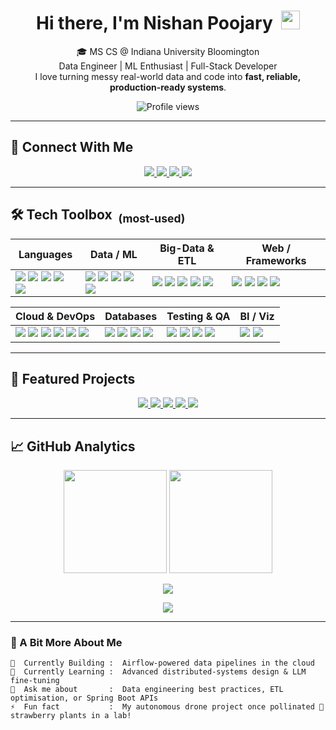 <!-- ---------------------------------------------------- -->
<!--  README.md for github.com/nishanpoojary              -->
<!-- ---------------------------------------------------- -->

<h1 align="center">
  Hi there, I'm Nishan Poojary&nbsp;
  <img src="https://raw.githubusercontent.com/MartinHeinz/MartinHeinz/master/wave.gif" width="30px">
</h1>

<p align="center">
  🎓 MS CS @ Indiana University Bloomington <br/>
  Data Engineer | ML Enthusiast | Full-Stack Developer <br/>
  I love turning messy real-world data and code into <b>fast, reliable, production-ready systems</b>.
</p>

<p align="center">
  <img src="https://komarev.com/ghpvc/?username=nishanpoojary&style=flat-square&color=blue" alt="Profile views"/>
</p>

---

## 🔗 Connect With Me
<p align="center">
  <a href="https://www.linkedin.com/in/nishanpoojary/">
    <img src="https://img.shields.io/badge/LinkedIn-Nishan_Poojary-0A66C2?style=for-the-badge&logo=linkedin&logoColor=white"/>
  </a>
  <a href="mailto:nishanpoojary16@gmail.com">
    <img src="https://img.shields.io/badge/Email-nishanpoojary16@gmail.com-D14836?style=for-the-badge&logo=gmail&logoColor=white"/>
  </a>
  <a href="https://www.hackerrank.com/nishan_p">
    <img src="https://img.shields.io/badge/HackerRank-Profile-2EC866?style=for-the-badge&logo=hackerrank&logoColor=white"/>
  </a>
  <a href="https://github.com/nishanpoojary">
    <img src="https://img.shields.io/badge/GitHub-@nishanpoojary-181717?style=for-the-badge&logo=github&logoColor=white"/>
  </a>
</p>

---

## 🛠️ Tech Toolbox &nbsp;<sub>(most-used)</sub>

| Languages | Data / ML | Big-Data & ETL | Web / Frameworks |
|-----------|-----------|----------------|------------------|
| <img src="https://img.shields.io/badge/Python-3776AB?style=for-the-badge&logo=python&logoColor=white"/> <img src="https://img.shields.io/badge/Java-007396?style=for-the-badge&logo=java&logoColor=white"/> <img src="https://img.shields.io/badge/JavaScript-F7DF1E?style=for-the-badge&logo=javascript&logoColor=black"/> <img src="https://img.shields.io/badge/TypeScript-3178C6?style=for-the-badge&logo=typescript&logoColor=white"/> <img src="https://img.shields.io/badge/C++-00599C?style=for-the-badge&logo=cplusplus&logoColor=white"/> | <img src="https://img.shields.io/badge/Pandas-150458?style=for-the-badge&logo=pandas&logoColor=white"/> <img src="https://img.shields.io/badge/NumPy-013243?style=for-the-badge&logo=numpy&logoColor=white"/> <img src="https://img.shields.io/badge/TensorFlow-FF6F00?style=for-the-badge&logo=tensorflow&logoColor=white"/> <img src="https://img.shields.io/badge/PyTorch-EE4C2C?style=for-the-badge&logo=pytorch&logoColor=white"/> <img src="https://img.shields.io/badge/scikit--learn-F7931E?style=for-the-badge&logo=scikitlearn&logoColor=white"/> | <img src="https://img.shields.io/badge/Spark-F0C724?style=for-the-badge&logo=apache%20spark&logoColor=black"/> <img src="https://img.shields.io/badge/Airflow-017CEE?style=for-the-badge&logo=apache%20airflow&logoColor=white"/> <img src="https://img.shields.io/badge/dbt-F26C4F?style=for-the-badge&logo=dbt&logoColor=white"/> <img src="https://img.shields.io/badge/Snowflake-29B2FE?style=for-the-badge&logo=snowflake&logoColor=white"/> <img src="https://img.shields.io/badge/Kafka-231F20?style=for-the-badge&logo=apachekafka&logoColor=white"/> | <img src="https://img.shields.io/badge/React-20232A?style=for-the-badge&logo=react&logoColor=61DAFB"/> <img src="https://img.shields.io/badge/Node.js-339933?style=for-the-badge&logo=node.js&logoColor=white"/> <img src="https://img.shields.io/badge/Spring%20Boot-6DB33F?style=for-the-badge&logo=springboot&logoColor=white"/> <img src="https://img.shields.io/badge/Flask-000000?style=for-the-badge&logo=flask&logoColor=white"/> |

| Cloud & DevOps | Databases | Testing & QA | BI / Viz |
|----------------|-----------|--------------|----------|
| <img src="https://img.shields.io/badge/AWS-FF9900?style=for-the-badge&logo=amazonaws&logoColor=white"/> <img src="https://img.shields.io/badge/Azure-0078D4?style=for-the-badge&logo=microsoftazure&logoColor=white"/> <img src="https://img.shields.io/badge/GCP-4285F4?style=for-the-badge&logo=googlecloud&logoColor=white"/> <img src="https://img.shields.io/badge/Docker-2496ED?style=for-the-badge&logo=docker&logoColor=white"/> <img src="https://img.shields.io/badge/Kubernetes-326CE5?style=for-the-badge&logo=kubernetes&logoColor=white"/> <img src="https://img.shields.io/badge/Terraform-7B42BC?style=for-the-badge&logo=terraform&logoColor=white"/> | <img src="https://img.shields.io/badge/PostgreSQL-4169E1?style=for-the-badge&logo=postgresql&logoColor=white"/> <img src="https://img.shields.io/badge/SQL%20Server-CC2927?style=for-the-badge&logo=microsoftsqlserver&logoColor=white"/> <img src="https://img.shields.io/badge/MySQL-4479A1?style=for-the-badge&logo=mysql&logoColor=white"/> <img src="https://img.shields.io/badge/MongoDB-47A248?style=for-the-badge&logo=mongodb&logoColor=white"/> | <img src="https://img.shields.io/badge/Selenium-43B02A?style=for-the-badge&logo=selenium&logoColor=white"/> <img src="https://img.shields.io/badge/JUnit-25A162?style=for-the-badge&logo=junit5&logoColor=white"/> <img src="https://img.shields.io/badge/PyTest-0A9EDC?style=for-the-badge&logo=pytest&logoColor=white"/> <img src="https://img.shields.io/badge/Jest-C21325?style=for-the-badge&logo=jest&logoColor=white"/> | <img src="https://img.shields.io/badge/Power%20BI-F2C811?style=for-the-badge&logo=powerbi&logoColor=white"/> <img src="https://img.shields.io/badge/Tableau-E97627?style=for-the-badge&logo=tableau&logoColor=white"/> |

---

## 🚀 Featured Projects
<p align="center">
  <a href="https://github.com/nishanpoojary/Bone-Age-Assessment-Using-Deep-Learning">
    <img src="https://github-readme-stats.vercel.app/api/pin/?username=nishanpoojary&repo=Bone-Age-Assessment-Using-Deep-Learning&theme=algolia" />
  </a>
  </a>
  <a href="https://github.com/nishanpoojary/wormlife)">
    <img src="https://github-readme-stats.vercel.app/api/pin/?username=nishanpoojary&repo=wormlife&theme=algolia" />
  </a>
  <a href="https://github.com/nishanpoojary/eYRC-2018-Pollinator-Bee">
    <img src="https://github-readme-stats.vercel.app/api/pin/?username=nishanpoojary&repo=eYRC-2018-Pollinator-Bee&theme=algolia" />
  </a>
  <a href="https://github.com/nishanpoojary/FSF-mathematics-python-code-archive">
    <img src="https://github-readme-stats.vercel.app/api/pin/?username=nishanpoojary&repo=FSF-mathematics-python-code-archive&theme=algolia" />
  </a>
  <a href="https://github.com/nishanpoojary/Datastructures-and-Algorithms-Problems">
    <img src="https://github-readme-stats.vercel.app/api/pin/?username=nishanpoojary&repo=Datastructures-and-Algorithms-Problems&theme=algolia" />
  </a>
  
</p>

---

## 📈 GitHub Analytics
<p align="center">
  <img src="https://github-readme-stats.vercel.app/api?username=nishanpoojary&show_icons=true&theme=algolia" height="165"/>
  <img src="https://github-readme-streak-stats.herokuapp.com/?user=nishanpoojary&theme=algolia" height="165"/>
</p>

<p align="center">
  <img src="https://github-readme-stats.vercel.app/api/top-langs/?username=nishanpoojary&langs_count=8&layout=compact&theme=algolia" />
</p>

<p align="center">
  <img src="https://github-profile-trophy.vercel.app/?username=nishanpoojary&theme=algolia&margin-w=15"/>
</p>

---

### 📜 A Bit More About Me

```text
🔭  Currently Building :  Airflow-powered data pipelines in the cloud  
🧠  Currently Learning :  Advanced distributed-systems design & LLM fine-tuning  
💬  Ask me about       :  Data engineering best practices, ETL optimisation, or Spring Boot APIs  
⚡  Fun fact           :  My autonomous drone project once pollinated 🍓 strawberry plants in a lab!
